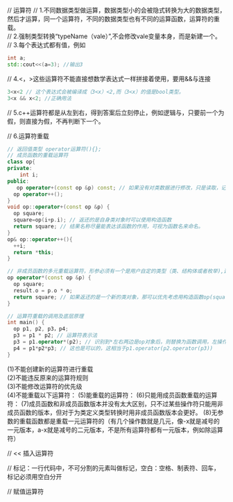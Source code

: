 // 运算符
// 1.不同数据类型做运算，数据类型小的会被隐式转换为大的数据类型，然后才运算，同一个运算符，不同的数据类型也有不同的运算函数，运算符的重载。   
// 2.强制类型转换“typeName（vale）”,不会修改vale变量本身，而是新建一个。  
// 3.每个表达式都有值，例如
```cpp
int a;
std::cout<<(a=3); //输出3
```
// 4.<，>这些运算符不能直接想数学表达式一样拼接着使用，要用&&与连接
```cpp
3<x<2 // 这个表达式会被编译成（3<x）<2,而（3<x）的值是bool类型。
3<x && x<2; //正确用法
```

// 5.c++运算符都是从左到右，得到答案后立刻停止，例如逻辑与，只要前一个为假，则直接为假，不再判断下一个。

// 6.运算符重载
```cpp
// 返回值类型 operator运算符(){};
// 成员函数的重载运算符
class op{
private:
    int i;
public:
   op operator+(const op &p) const; // 如果没有对类数据进行修改，只是读取，记得用const，适用性更广，安全性更高
  op operator++();
}
void op::operator+(const op &p) {
  op square;
  square=op(i+p.i); // 返还的是自身类对象时可以使用构造函数
  return square; // 结果名称尽量能表达该函数的作用，可视为函数名来命名。
}
op& op::operator++(){
  ++i;
  return *this;
}

// 非成员函数的多元重载运算符，形参必须有一个是用户自定的类型（类、结构体或者枚举),这是为了防止用户将标准类型重载运算符，例如不能让用户将两个int的“-”重载成他们的和，这会乱套。非成员函数一般没有权限访问到类数据，所以一般都搭配使用友元函数，这样才能访问私有数据
op operator*(const op &p) {
  op square;
  result.o = p.o * o;
  return square; // 如果返还的是一个新的类对象，那可以优先考虑用构造函数op(square)，更能保证正确性。
}

// 运算符重载的调用及底层原理
int main() {
  op p1, p2, p3，p4;
  p3 = p1 * p2; // 运算符表示法
  p3 = p1.operator*(p2); // 识别到*左右两边是op对象后，则替换为函数调用，左操作数是调用对象，右操作数是被传参数，顺序不要搞错
  p4 = p1*p2*p3; // 这也是可以的，这相当于p1.operator(p2.operator(p3))
}
```
(1)不能创建新的运算符进行重载  
(2)不能违反原来的运算符规则  
(3)不能修改运算符的优先级  
(4)不能重载以下运算符：
(5)能重载的运算符：
(6)只能用成员函数重载的运算符：
(7)成员函数和非成员函数版本并没有太大区别，只不过某些操作符只能用非成员函数的版本，但对于为类定义类型转换时用非成员函数版本会更好。
(8)无参数的重载函数都是重载一元运算符的（有几个操作数就是几元，像-x就是减号的一元版本，a-x就是减号的二元版本，不是所有运算符都有一元版本，例如除运算符）

// << 插入运算符

// 标记：一行代码中，不可分割的元素叫做标记，空白：空格、制表符、回车，标记必须用空白分开

// 赋值运算符